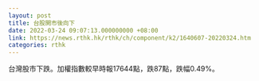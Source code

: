 ```yaml
---
layout: post
title: 台股開市後向下
date: 2022-03-24 09:07:13.000000000 +08:00
link: https://news.rthk.hk/rthk/ch/component/k2/1640607-20220324.htm
categories: rthk
---
```


台灣股市下跌。加權指數較早時報17644點，跌87點，跌幅0.49%。

